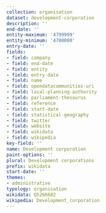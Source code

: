 ```yaml
---
collection: organisation
dataset: development-corporation
description: ''
end-date: ''
entity-maximum: '4799999'
entity-minimum: '4700000'
entry-date: ''
fields:
- field: company
- field: end-date
- field: entity
- field: entry-date
- field: name
- field: opendatacommunities-uri
- field: local-planning-authority
- field: parliament-thesaurus
- field: reference
- field: start-date
- field: statistical-geography
- field: twitter
- field: website
- field: wikidata
- field: wikipedia
key-field: ''
name: Development corporation
paint-options: ''
plural: Development corporations
prefix: wikidata
start-date: ''
themes:
- administrative
typology: organisation
wikidata: Q5266682
wikipedia: Development_corporation
---
```

